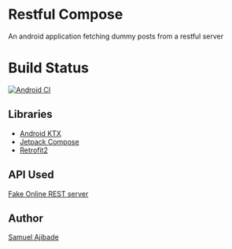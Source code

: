 Restful Compose
================

An android application fetching dummy posts from a restful server

Build Status
===============

[![Android CI](https://github.com/AjibsBaba/Restful-Compose/actions/workflows/android.yml/badge.svg)](https://github.com/AjibsBaba/Restful-Compose/actions/workflows/android.yml)

## Libraries
* [Android KTX]()
* [Jetpack Compose](https://developer.android.com/jetpack/compose)
* [Retrofit2](https://square.github.io/retrofit/)


## API Used
[Fake Online REST server](https://my-json-server.typicode.com/)


## Author
[Samuel Ajibade](https://www.ajibsbaba.com)
